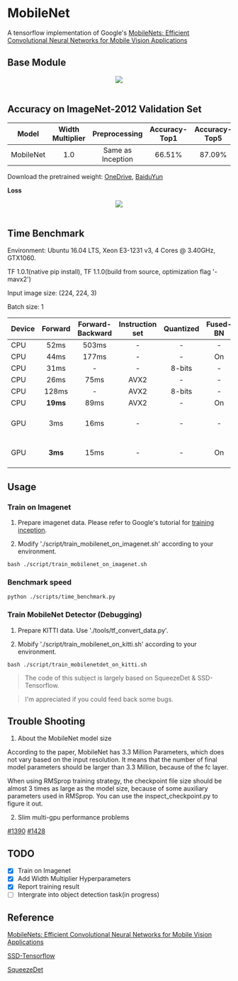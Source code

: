 # MobileNet

A tensorflow implementation of Google's [MobileNets: Efficient Convolutional Neural Networks for Mobile Vision Applications](https://arxiv.org/abs/1704.04861)

## Base Module

<div align="center">
<img src="https://github.com/Zehaos/MobileNet/blob/master/figures/dwl_pwl.png"><br><br>
</div>

## Accuracy on ImageNet-2012 Validation Set

| Model | Width Multiplier |Preprocessing  | Accuracy-Top1|Accuracy-Top5 |
|--------|:---------:|:------:|:------:|:------:|
| MobileNet |1.0| Same as Inception | 66.51% | 87.09% |

Download the pretrained weight: [OneDrive](https://1drv.ms/u/s!AvkGtmrlCEhDhy1YqWPGTMl1ybee), [BaiduYun](https://pan.baidu.com/s/1i5xFjal) 

**Loss**
<div align="center">
<img src="https://github.com/Zehaos/MobileNet/blob/master/figures/epoch90_full_preprocess.png"><br><br>
</div>

## Time Benchmark
Environment: Ubuntu 16.04 LTS, Xeon E3-1231 v3, 4 Cores @ 3.40GHz, GTX1060.

TF 1.0.1(native pip install), TF 1.1.0(build from source, optimization flag '-mavx2')

Input image size: (224, 224, 3)

Batch size: 1

| Device | Forward| Forward-Backward |Instruction set|Quantized|Fused-BN|Remark|
|--------|:---------:|:---------:|:---------:|:---------:|:---------:|:---------:|
|CPU|52ms|503ms|-|-|-|TF 1.0.1|
|CPU|44ms|177ms|-|-|On|TF 1.0.1|
|CPU|31ms| - |-|8-bits|-|TF 1.0.1|
|CPU|26ms| 75ms|AVX2|-|-|TF 1.1.0|
|CPU|128ms| - |AVX2|8-bits|-|TF 1.1.0|
|CPU|**19ms**| 89ms|AVX2|-|On|TF 1.1.0|
|GPU|3ms|16ms|-|-|-|TF 1.0.1, CUDA8.0, CUDNN5.1|
|GPU|**3ms**|15ms|-|-|On|TF 1.0.1, CUDA8.0, CUDNN5.1|

## Usage

### Train on Imagenet

1. Prepare imagenet data. Please refer to Google's tutorial for [training inception](https://github.com/tensorflow/models/tree/master/inception#getting-started).

2. Modify './script/train_mobilenet_on_imagenet.sh' according to your environment.

```
bash ./script/train_mobilenet_on_imagenet.sh
```

### Benchmark speed
```
python ./scripts/time_benchmark.py
```

### Train MobileNet Detector (Debugging)

1. Prepare KITTI data. Use './tools/tf_convert_data.py'.

2. Mobify './script/train_mobilenet_on_kitti.sh' according to your environment.
```
bash ./script/train_mobilenetdet_on_kitti.sh

```

> The code of this subject is largely based on SqueezeDet & SSD-Tensorflow.

> I'm appreciated if you could feed back some bugs.

## Trouble Shooting

1. About the MobileNet model size

According to the paper, MobileNet has 3.3 Million Parameters, which does not vary based on the input resolution. It means that the number of final model parameters should be larger than 3.3 Million, because of the fc layer.

When using RMSprop training strategy, the checkpoint file size should be almost 3 times as large as the model size, because of some auxiliary parameters used in RMSprop. You can use the inspect_checkpoint.py to figure it out.

2. Slim multi-gpu performance problems

[#1390](https://github.com/tensorflow/models/issues/1390)
[#1428](https://github.com/tensorflow/models/issues/1428#issuecomment-302589426)

## TODO
- [x] Train on Imagenet
- [x] Add Width Multiplier Hyperparameters
- [x] Report training result
- [ ] Intergrate into object detection task(in progress)

## Reference
[MobileNets: Efficient Convolutional Neural Networks for Mobile Vision Applications](https://arxiv.org/abs/1704.04861)

[SSD-Tensorflow](https://github.com/balancap/SSD-Tensorflow)

[SqueezeDet](https://github.com/BichenWuUCB/squeezeDet)

